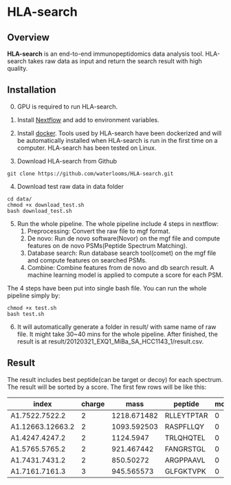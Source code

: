# HLA-search
## Overview
**HLA-search** is an end-to-end immunopeptidomics data analysis tool. HLA-search takes raw data as input and return the search result with high quality.

## Installation
0. GPU is required to run HLA-search.

1. Install [Nextflow](https://www.nextflow.io/docs/latest/getstarted.html) and add to environment variables.

2. Install [docker](https://docs.docker.com/engine/install/). Tools used by HLA-search have been dockerized and will be automatically installed when HLA-search is run in the first time on a computer. HLA-search has been tested on Linux.

3. Download HLA-search from Github
```
git clone https://github.com/waterlooms/HLA-search.git
```

4. Download test raw data in data folder
```
cd data/
chmod +x download_test.sh
bash download_test.sh
```

5. Run the whole pipeline. The whole pipeline include 4 steps in nextflow: 
    1. Preprocessing: Convert the raw file to mgf format.
    2. De novo: Run de novo software(Novor) on the mgf file and compute features on de novo PSMs(Peptide Spectrum Matching).
    3. Database search: Run database search tool(comet) on the mgf file and compute features on searched PSMs.
    4. Combine: Combine features from de novo and db search result. A machine learning model is applied to compute a score for each PSM. 
    
The 4 steps have been put into single bash file. You can run the whole pipeline simply by:
```
chmod +x test.sh
bash test.sh
```

6. It will automatically generate a folder in result/ with same name of raw file. It might take 30~40 mins for the whole pipeline. After finished, the result is at result/20120321_EXQ1_MiBa_SA_HCC1143_1/result.csv.

## Result
The result includes best peptide(can be target or decoy) for each spectrum. The result will be sorted by a score. The first few rows will be like this:


|index|charge|mass|peptide|mods|protein|myscore|
|-|-|-|-|-|-|-|
|A1.7522.7522.2|2|1218.671482|RLLEYTPTAR|0|sp&#124;P49841&#124;GSK3B_HUMAN|1.0652809430298136|
|A1.12663.12663.2|2|1093.592503|RASPFLLQY|0|sp&#124;O60256&#124;KPRB_HUMAN|sp&#124;Q14558&#124;KPRA_HUMAN||1.0544916867886331
|A1.4247.4247.2|2|1124.5947|TRLQHQTEL|0|sp&#124;Q9UL54&#124;TAOK2_HUMAN|1.0509270824169652|
|A1.5765.5765.2|2|921.467442|FANGRSTGL|0|sp&#124;O94805&#124;ACL6B_HUMAN|sp&#124;O96019&#124;ACL6A_HUMAN||1.0467162548857218
|A1.7431.7431.2|2|850.50272|ARGPPAAVL|0|sp&#124;Q05923&#124;DUS2_HUMAN|1.038806109652818|
|A1.7161.7161.3|3|945.565573|GLFGKTVPK|0|sp&#124;P23284&#124;PPIB_HUMAN|1.0383908589384576|